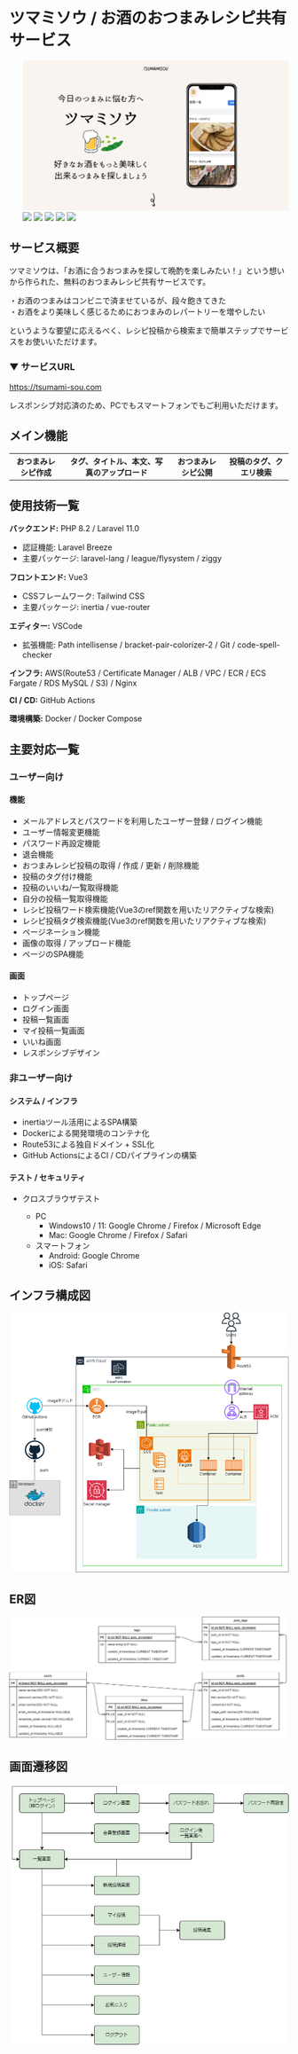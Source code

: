 # ツマミソウ / お酒のおつまみレシピ共有サービス
<ul style="flex">
    <img src="public/images/readme.png" alt="readme" />
    <img src="https://img.shields.io/badge/-PHP-777BB4.svg?logo=php&style=plastic">
    <img src="https://img.shields.io/badge/-Laravel-E74430.svg?logo=laravel&style=plastic">
    <img src="https://img.shields.io/badge/-Vue.js-4FC08D.svg?logo=vue.js&style=plastic">
    <img src="https://img.shields.io/badge/-Docker-1488C6.svg?logo=docker&style=plastic">
    <img src="https://img.shields.io/badge/-Amazon%20AWS-232F3E.svg?logo=amazon-aws&style=plastic">
</ul>

## サービス概要

ツマミソウは、「お酒に合うおつまみを探して晩酌を楽しみたい！」という想いから作られた、無料のおつまみレシピ共有サービスです。

・お酒のつまみはコンビニで済ませているが、段々飽きてきた<br>
・お酒をより美味しく感じるためにおつまみのレパートリーを増やしたい

というような要望に応えるべく、レシピ投稿から検索まで簡単ステップでサービスをお使いいただけます。

### ▼ サービスURL

https://tsumami-sou.com

レスポンシブ対応済のため、PCでもスマートフォンでもご利用いただけます。

## メイン機能

<table>
  <tr>
     <th style="text-align: center">おつまみレシピ作成</th>
    <th style="text-align: center">タグ、タイトル、本文、写真のアップロード</th>
    <th style="text-align: center">おつまみレシピ公開</th>
    <th style="text-align: center">投稿のタグ、クエリ検索</th>
  </tr>
<!--   <tr>
    <td><img src="https://raw.githubusercontent.com/frontend-sou/portfolio/public/images/readme.png" alt="旅行プラン作成" />まずは、旅行プラン作成ボタンを押して、各旅行情報を記入後に作成ボタンを押す。</td>
    <td><img src="https://raw.githubusercontent.com/keynyaan/hayabusatrip-frontend/main/public/images/demo/add-spot.gif" alt="旅行スポット追加" />次に、スポット追加ボタンを押して、各スポット情報を記入後に追加ボタンを押す。</td>
    <td><img src="https://raw.githubusercontent.com/keynyaan/hayabusatrip-frontend/main/public/images/demo/publish-settings.gif" alt="旅行プラン公開" />最後に、三点リーダーから公開状態の変更ボタンを押して、公開に変更したら完了！</td>
  </tr> -->
</table>

## 使用技術一覧

**バックエンド:** PHP 8.2 / Laravel 11.0
- 認証機能: Laravel Breeze
- 主要パッケージ: laravel-lang / league/flysystem / ziggy
  
**フロントエンド:** Vue3
- CSSフレームワーク: Tailwind CSS
- 主要パッケージ: inertia / vue-router

**エディター:** VSCode
- 拡張機能: Path intellisense / bracket-pair-colorizer-2 / Git / code-spell-checker

**インフラ:** AWS(Route53 / Certificate Manager / ALB / VPC / ECR / ECS Fargate / RDS MySQL / S3) / Nginx 

**CI / CD:** GitHub Actions

**環境構築:** Docker / Docker Compose

## 主要対応一覧

### ユーザー向け

#### 機能

- メールアドレスとパスワードを利用したユーザー登録 / ログイン機能
- ユーザー情報変更機能
- パスワード再設定機能
- 退会機能
- おつまみレシピ投稿の取得 / 作成 / 更新 / 削除機能
- 投稿のタグ付け機能
- 投稿のいいね/一覧取得機能
- 自分の投稿一覧取得機能
- レシピ投稿ワード検索機能(Vue3のref関数を用いたリアクティブな検索)
- レシピ投稿タグ検索機能(Vue3のref関数を用いたリアクティブな検索)
- ページネーション機能
- 画像の取得 / アップロード機能
- ページのSPA機能

#### 画面

- トップページ
- ログイン画面
- 投稿一覧画面
- マイ投稿一覧画面
- いいね画面
- レスポンシブデザイン

### 非ユーザー向け

#### システム / インフラ

- inertiaツール活用によるSPA構築
- Dockerによる開発環境のコンテナ化
- Route53による独自ドメイン + SSL化
- GitHub ActionsによるCI / CDパイプラインの構築

#### テスト / セキュリティ

- クロスブラウザテスト

  - PC
    - Windows10 / 11: Google Chrome / Firefox / Microsoft Edge
    - Mac: Google Chrome / Firefox / Safari
  - スマートフォン
    - Android: Google Chrome
    - iOS: Safari

## インフラ構成図

<img src="public/images/インフラ構成図.png" alt="infra" />

## ER図

<img src="public/images/ER.png" alt="ER" />


## 画面遷移図

<img src="public/images/画面遷移図.png" alt="flow" />
